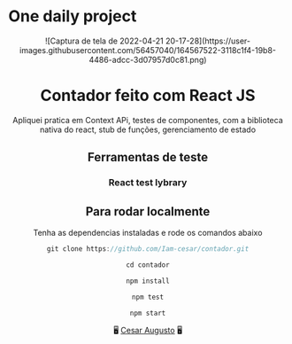 # One daily project

<div align=center>
  ![Captura de tela de 2022-04-21 20-17-28](https://user-images.githubusercontent.com/56457040/164567522-3118c1f4-19b8-4486-adcc-3d07957d0c81.png)  <div/>

# Contador feito com React JS

Apliquei pratica em Context APi, testes de componentes, com a biblioteca nativa do react, stub de funções, gerenciamento de estado

## Ferramentas de teste

### React test lybrary

## Para rodar localmente

Tenha as dependencias instaladas e rode os comandos abaixo

```jsx
git clone https://github.com/Iam-cesar/contador.git

cd contador

npm install

npm test

npm start
```

🖥️ [Cesar Augusto](https://www.linkedin.com/in/c%C3%A9sar-augusto-1459ab1b2/) 🖥️
